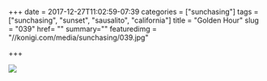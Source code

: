 +++
date = 2017-12-27T11:02:59-07:39
categories = ["sunchasing"]
tags = ["sunchasing", "sunset", "sausalito", "california"]
title = "Golden Hour"
slug = "039"
href= ""
summary=""
featuredimg = "//konigi.com/media/sunchasing/039.jpg"

+++

<img src="//konigi.com/media/sunchasing/039.jpg" />